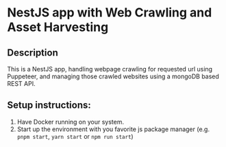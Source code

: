# NestJS app with Web Crawling and Asset Harvesting

## Description

This is a NestJS app, handling webpage crawling for requested url using Puppeteer, and managing those crawled websites using a mongoDB based REST API.

## Setup instructions:

1. Have Docker running on your system.
1. Start up the environment with you favorite js package manager (e.g. `pnpm start`, `yarn start` or `npm run start`)
